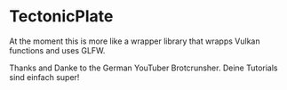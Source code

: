 # TectonicPlate

At the moment this is more like a wrapper library that wrapps Vulkan functions and uses GLFW.

Thanks and Danke to the German YouTuber Brotcrunsher.
Deine Tutorials sind einfach super!
